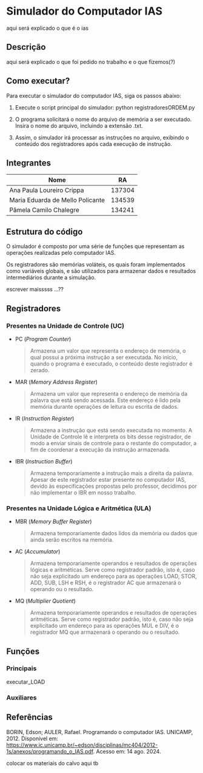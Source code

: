 # Simulador do Computador IAS

aqui será explicado o que é o ias

## Descrição

aqui será explicado o que foi pedido no trabalho e o que fizemos(?)

## Como executar?
Para executar o simulador do computador IAS, siga os passos abaixo:

1. Execute o script principal do simulador: python registradoresORDEM.py

2. O programa solicitará o nome do arquivo de memória a ser executado. Insira o nome do arquivo, incluindo a extensão .txt.

3. Assim, o simulador irá processar as instruções no arquivo, exibindo o conteúdo dos registradores após cada execução de instrução.

## Integrantes

| Nome | RA |
|-----|-----|
| Ana Paula Loureiro Crippa | 137304 |
| Maria Eduarda de Mello Policante | 134539 |
| Pâmela Camilo Chalegre | 134241 |

## Estrutura do código

O simulador é composto por uma série de funções que representam as operações realizadas pelo computador IAS.

Os registradores são memórias voláteis, os quais foram implementados como variáveis globais, e são utilizados para armazenar dados e resultados intermediários durante a simulação.

escrever maisssss ...??

## Registradores

### Presentes na Unidade de Controle (UC)

- PC (*Program Counter*)
	> Armazena um valor que representa o endereço de memória, o qual possui a próxima instrução a ser executada.
	> No início, quando o programa é executado, o conteúdo deste registrador é zerado.

- MAR (*Memory Address Register*) 
	> Armazena um valor que representa o endereço de memória da palavra que está sendo acessada.
	> Este endereço é lido pela memória durante operações de leitura ou escrita de dados.

- IR (*Instruction Register*)
	> Armazena a instrução que está sendo executada no momento.
	> A Unidade de Controle lê e interpreta os bits desse registrador, de modo a enviar sinais de controle para o restante do computador, a fim de coordenar a execução da instrução armazenada.

- IBR (*Instruction Buffer*)
	> Armazena temporariamente a instrução mais a direita da palavra.
	> Apesar de este registrador estar presente no computador IAS, devido às especificações propostas pelo professor, decidimos por não implementar o IBR em nosso trabalho.

### Presentes na Unidade Lógica e Aritmética (ULA)

- MBR (*Memory Buffer Register*)
	> Armazena temporariamente dados lidos da memória ou dados que ainda serão escritos na memória.

- AC (*Accumulator*)
	> Armazena temporariamente operandos e resultados de operações lógicas e aritméticas.
	> Serve como registrador padrão, isto é, caso não seja explicitado um endereço para as operações LOAD, STOR, ADD, SUB, LSH e RSH, é o registrador AC que armazenará o operando ou o resultado.

- MQ (*Multiplier Quotient*)
	> Armazena temporariamente operandos e resultados de operações aritméticas.
	> Serve como registrador padrão, isto é, caso não seja explicitado um endereço para as operações MUL e DIV, é o registrador MQ que armazenará o operando ou o resultado.

## Funções

### Principais

executar_LOAD

### Auxiliares

## Referências

BORIN, Edson; AULER, Rafael. Programando o computador IAS. UNICAMP, 2012. Disponível em: https://www.ic.unicamp.br/~edson/disciplinas/mc404/2012-1s/anexos/programando_o_IAS.pdf. Acesso em: 14 ago. 2024.

colocar os materiais do calvo aqui tb
